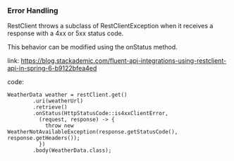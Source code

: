 ### Error Handling

RestClient throws a subclass of RestClientException when it receives a response with a 4xx
or 5xx status code.

This behavior can be modified using the onStatus method.

link: https://blog.stackademic.com/fluent-api-integrations-using-restclient-api-in-spring-6-b9122bfea4ed

code:

```
WeatherData weather = restClient.get()
        .uri(weatherUrl)
        .retrieve()
        .onStatus(HttpStatusCode::is4xxClientError, 
          (request, response) -> { 
            throw new WeatherNotAvailableException(response.getStatusCode(), response.getHeaders());
          })
        .body(WeatherData.class);
```